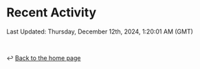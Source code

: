 # Recent Activity

<!--RECENT_ACTIVITY:start-->
<!--RECENT_ACTIVITY:end-->

<!--RECENT_ACTIVITY:last_update-->
Last Updated: Thursday, December 12th, 2024, 1:20:01 AM (GMT)
<!--RECENT_ACTIVITY:last_update_end-->

<br>

↩️ [Back to the home page](/README.md)
